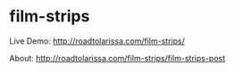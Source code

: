 film-strips
===========
Live Demo: http://roadtolarissa.com/film-strips/

About: http://roadtolarissa.com/film-strips/film-strips-post

